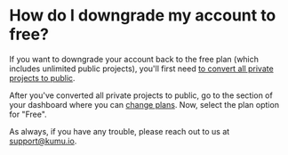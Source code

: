 # How do I downgrade my account to free?

If you want to downgrade your account back to the free plan (which includes unlimited public projects), you'll first need [to convert all private projects to public](/faq/how-do-i-convert-a-project-from-private-to-public.html).

After you've converted all private projects to public, go to the section of your dashboard where you can [change plans](https://kumu.io/settings#change-plan). Now, select the plan option for "Free".

As always, if you have any trouble, please reach out to us at support@kumu.io.
